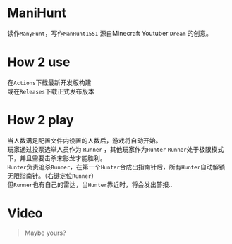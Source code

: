 # ManiHunt
读作`ManyHunt`，写作`ManHunt1551`
源自Minecraft Youtuber `Dream` 的创意。  

# How 2 use
在`Actions`下载最新开发版构建  
或在`Releases`下载正式发布版本  

# How 2 play
当人数满足配置文件内设置的人数后，游戏将自动开始。  
玩家通过投票选举人员作为 `Runner` ，其他玩家作为`Hunter`
`Runner`处于极限模式下，并且需要击杀末影龙才能胜利。  
`Hunter`负责追杀`Runner`，在第一个`Hunter`合成出指南针后，所有`Hunter`自动解锁无限指南针。（右键定位`Runner`）  
但`Runner`也有自己的雷达，当`Hunter`靠近时，将会发出警报..

# Video
> Maybe yours?